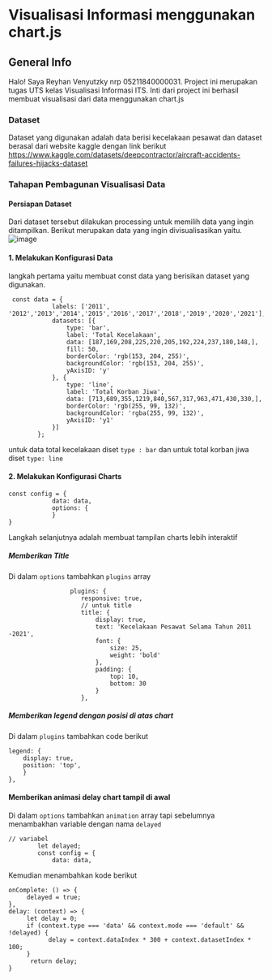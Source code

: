 # Visualisasi Informasi menggunakan chart.js


## General Info
Halo! Saya Reyhan Venyutzky nrp 05211840000031. Project ini merupakan tugas UTS kelas Visualisasi Informasi ITS. Inti dari project ini berhasil membuat visualisasi dari data menggunakan chart.js

### Dataset
Dataset yang digunakan adalah data berisi kecelakaan pesawat dan dataset berasal dari website kaggle dengan link berikut <br>
https://www.kaggle.com/datasets/deepcontractor/aircraft-accidents-failures-hijacks-dataset
<br>

### Tahapan Pembagunan Visualisasi Data

#### Persiapan Dataset
Dari dataset tersebut dilakukan processing untuk memilih data yang ingin ditampilkan. Berikut merupakan data yang ingin divisualisasikan yaitu.<br>
![image](https://user-images.githubusercontent.com/54930670/162118955-b7dbf6b6-fb69-49ba-93d6-33e32f02cc3f.png)
<br>

#### 1. Melakukan Konfigurasi Data <br>
langkah pertama yaitu membuat const data yang berisikan dataset yang digunakan.<br>
```
 const data = {
            labels: ['2011', '2012','2013','2014','2015','2016','2017','2018','2019','2020','2021'],
            datasets: [{
                type: 'bar',
                label: 'Total Kecelakaan',
                data: [187,169,208,225,220,205,192,224,237,180,148,],
                fill: 50,
                borderColor: 'rgb(153, 204, 255)',
                backgroundColor: 'rgb(153, 204, 255)',
                yAxisID: 'y'
            }, {
                type: 'line',
                label: 'Total Korban Jiwa',
                data: [713,689,355,1219,840,567,317,963,471,430,330,],
                borderColor: 'rgb(255, 99, 132)',
                backgroundColor: 'rgba(255, 99, 132)',
                yAxisID: 'y1'
            }]
        };
```
untuk data total kecelakaan diset `type : bar` dan untuk total korban jiwa diset `type: line`

#### 2. Melakukan Konfigurasi Charts <br>
```
const config = {
            data: data,
            options: {
            }
}
```
Langkah selanjutnya adalah membuat tampilan charts lebih interaktif <br>
##### Memberikan Title
Di dalam `options` tambahkan `plugins` array <br>
```
                 plugins: {
                    responsive: true,
                    // untuk title
                    title: {
                        display: true,
                        text: 'Kecelakaan Pesawat Selama Tahun 2011 -2021',
                        font: {
                            size: 25,
                            weight: 'bold'
                        },
                        padding: {
                            top: 10,
                            bottom: 30
                        }
                    },
```
##### Memberikan legend dengan posisi di atas chart
Di dalam `plugins` tambahkan code berikut <br>
```
legend: {
    display: true,
    position: 'top',
    }
},
```
#### Memberikan animasi delay chart tampil di awal
Di dalam `options` tambahkan `animation` array tapi sebelumnya menambakhan variable dengan nama `delayed` <br>
```
// variabel 
        let delayed;
        const config = {
            data: data,
```
Kemudian menambahkan kode berikut
```
onComplete: () => {
     delayed = true;
},
delay: (context) => {
     let delay = 0;
     if (context.type === 'data' && context.mode === 'default' && !delayed) {
           delay = context.dataIndex * 300 + context.datasetIndex * 100;
     }
      return delay;
}
```

                    



